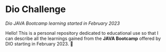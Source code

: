 # Dio Challenge
*Dio JAVA Bootcamp learning started in February 2023*

Hello! This is a personal repository dedicated to educational use so that I can describe all the learnings gained from the **JAVA Bootcamp** offered by DIO starting in February 2023. :yellow_heart:
